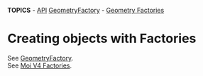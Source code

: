 **TOPICS** - [API](#doc_moi_api.md) [GeometryFactory](#GeometryFactory) - [Geometry Factories](#geometry-factories)


# Creating objects with Factories

See [GeometryFactory](doc_moi_factories.md#GeometryFactory).<br>
See [Moi V4 Factories](doc_moi_factories.md#geometry-factories).<br>
